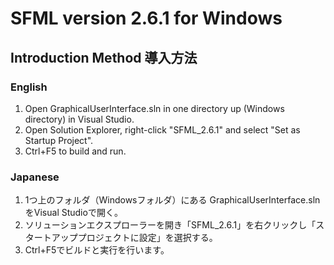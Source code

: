 # SFML version 2.6.1 for Windows
## Introduction Method 導入方法
### English
1. Open GraphicalUserInterface.sln in one directory up (Windows directory) in Visual Studio.
2. Open Solution Explorer, right-click "SFML_2.6.1" and select "Set as Startup Project".
3. Ctrl+F5 to build and run.
### Japanese
1. 1つ上のフォルダ（Windowsフォルダ）にある GraphicalUserInterface.sln をVisual Studioで開く。
2. ソリューションエクスプローラーを開き「SFML_2.6.1」を右クリックし「スタートアッププロジェクトに設定」を選択する。
3. Ctrl+F5でビルドと実行を行います。
